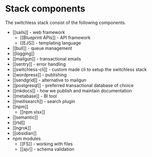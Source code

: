# Stack components

The switchless stack consist of the following components. 

- [[sails]] - web framework
	- [[Blueprint APIs]] - API framework
	- [[EJS]] - templating language
- [[bull]] - queue management
- [[logging]]
- [[mailgun]] - transactional emails
- [[sentry]] - error handling
- [[switchless-cli]] - custom made cli to setup the switchless stack
- [[wordpress]] - publishing
- [[sendgrid]] - alternative to mailgun
- [[postgresql]] - preferred transactional database of choice
- [[mkdocs]] - how we publish and maintain documentation
- [[metabase]] - BI tool 
- [[meilisearch]] - search plugin
- [[npm]]
	- [[npm xlsx]]
- [[semantic]]
- [[rtd]]
- [[ngrok]]
- [[obsidian]] 
- npm modules
	- [[FS]] - working with files
	- [[ajv]] - schema validation
	